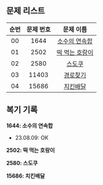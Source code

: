 ## 문제 리스트

|          순번          |       문제 번호         |        문제 이름         |
| :-----: | :-----: | :-----: | 
| 00 | 1644 | <a href="https://www.acmicpc.net/problem/1644">소수의 연속합</a> |
| 01 | 2502 | <a href="https://www.acmicpc.net/problem/2502">떡 먹는 호랑이</a> |
| 02 | 2580 | <a href="https://www.acmicpc.net/problem/2580">스도쿠</a> |
| 03 | 11403 | <a href="https://www.acmicpc.net/problem/11403">경로찾기</a> |
| 04 | 15686 | <a href="https://www.acmicpc.net/problem/15686">치킨배달</a> |


## 복기 기록

**1644: 소수의 연속합**
- 23.08.09: OK

**2502: 떡 먹는 호랑이**

**2580: 스도쿠**

**15686: 치킨배달**